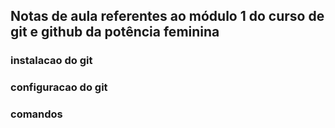 ## Notas de aula referentes ao módulo 1 do curso de git e github da potência feminina 


### instalacao do git

### configuracao do git



### comandos 